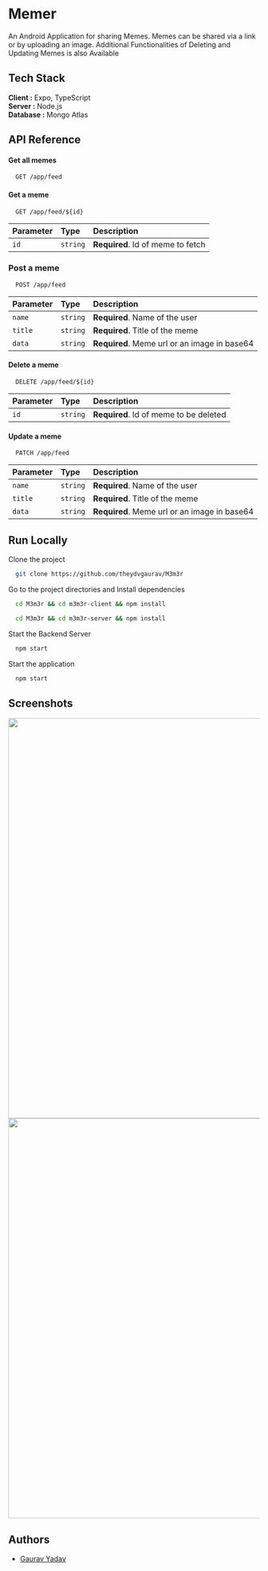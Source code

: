 
# Memer

An Android Application for sharing Memes. Memes can be shared via a link or
by uploading an image. Additional Functionalities of Deleting and Updating 
Memes is also Available




## Tech Stack

**Client :** Expo, TypeScript \
**Server :** Node.js \
**Database :** Mongo Atlas



## API Reference

#### Get all memes

```http
  GET /app/feed
```

#### Get a meme

```http
  GET /app/feed/${id}
```

| Parameter | Type     | Description                       |
| :-------- | :------- | :-------------------------------- |
| `id`      | `string` | **Required**. Id of meme to fetch |

### Post a meme

```http
  POST /app/feed
```

| Parameter | Type     | Description                       |
| :-------- | :------- | :-------------------------------- |
| `name`      | `string` | **Required**. Name of the user |
| `title`      | `string` | **Required**. Title of the meme |
| `data`      | `string` | **Required**. Meme url or an image in base64 |

#### Delete a meme

```http
  DELETE /app/feed/${id}
```

| Parameter | Type     | Description                       |
| :-------- | :------- | :-------------------------------- |
| `id`      | `string` | **Required**. Id of meme to be deleted |

#### Update a meme

```http
  PATCH /app/feed
```

| Parameter | Type     | Description                       |
| :-------- | :------- | :-------------------------------- |
| `name`      | `string` | **Required**. Name of the user |
| `title`      | `string` | **Required**. Title of the meme |
| `data`      | `string` | **Required**. Meme url or an image in base64 |


## Run Locally

Clone the project

```bash
  git clone https://github.com/theydvgaurav/M3m3r
```

Go to the project directories and Install dependencies

```bash
  cd M3m3r && cd m3m3r-client && npm install
```
```bash
  cd M3m3r && cd m3m3r-server && npm install
```

Start the Backend Server

```bash
  npm start
```
Start the application

```bash
  npm start
```


## Screenshots

<div align="center">
    <img src="1.jpeg" width="600px" height="800px" </img> 
    <img src="2.jpeg" width="600px" height="800px" </img>
</div>


## Authors

- [Gaurav Yadav](https://www.github.com/theydvgaurav)


